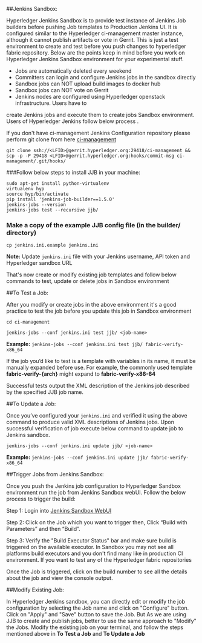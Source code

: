 ##Jenkins Sandbox:

Hyperledger Jenkins Sandbox is to provide test instance of Jenkins Job builders before pushing Job templates to Production Jenkins UI. It is configured similar to the Hyperledger ci-management master instance, although it cannot publish artifacts or vote in Gerrit. This is just a test environment to create and test before you push changes to hyperledger fabric repository. Below are the points keep in mind before you work on Hyperledger Jenkins Sandbox environment for your experimental stuff.

- Jobs are automatically deleted every weekend
- Committers can login and configure Jenkins jobs in the sandbox directly
- Sandbox jobs can NOT upload build images to docker hub 
- Sandbox jobs can NOT vote on Gerrit
- Jenkins nodes are configured using Hyperledger openstack infrastructure. Users have to 

create Jenkins jobs and execute them to create jobs Sandbox environment. Users of Hyperledger Jenkins follow below process .  

If you don't have ci-management Jenkins Configuration repository please perform git clone from here [ci-management](https://gerrit.hyperledger.org/r/#/admin/projects/ci-management)

`git clone ssh://<LFID>@gerrit.hyperledger.org:29418/ci-management && scp -p -P 29418 <LFID>@gerrit.hyperledger.org:hooks/commit-msg ci-management/.git/hooks/`

###Follow below steps to install JJB in your machine:

```
sudo apt-get install python-virtualenv
virtualenv hyp
source hyp/bin/activate
pip install 'jenkins-job-builder==1.5.0'
jenkins-jobs --version
jenkins-jobs test --recursive jjb/
```
### Make a copy of the example JJB config file (in the builder/ directory)

`cp jenkins.ini.example jenkins.ini`

**Note:** Update `jenkins.ini` file with your Jenkins username, API token and Hyperledger sandbox URL

That's now create or modify existing job templates and follow below commands to test, update or delete jobs in Sandbox environment

##To Test a Job: 

After you modify or create jobs in the above environment it's a good practice to test the job before you update this job in Sandbox environment

`cd ci-management`

`jenkins-jobs --conf jenkins.ini test jjb/ <job-name>`

**Example:** `jenkins-jobs --conf jenkins.ini test jjb/ fabric-verify-x86_64`

If the job you’d like to test is a template with variables in its name, it must be manually expanded before use. For example, the commonly used template **fabric-verify-{arch}** might expand to **fabric-verify-x86-64**

Successful tests output the XML description of the Jenkins job described by the specified JJB job name.

##To Update a Job:

Once you’ve configured your `jenkins.ini` and verified it using the above command to produce valid XML descriptions of Jenkins jobs. Upon successful verification of job execute below command to update job to Jenkins sandbox.

`jenkins-jobs --conf jenkins.ini update jjb/ <job-name>`

**Example:** `jenkins-jobs --conf jenkins.ini update jjb/ fabric-verify-x86_64`

##Trigger Jobs from Jenkins Sandbox:

Once you push the Jenkins job configuration to Hyperledger Sandbox environment run the job from Jenkins Sandbox webUI. Follow the below process to trigger the build:

Step 1: Login into [Jenkins Sandbox WebUI](https://jenkins.hyperledger.org/sandbox/)

Step 2: Click on the Job which you want to trigger then, Click “Build with Parameters” and then “Build”.

Step 3: Verify the "Build Executor Status" bar and make sure build is triggered on the available executor. In Sandbox you may not see all platforms build executors and you don't find many like in production CI environment. If you want to test any of the Hyperledger fabric repositories

Once the Job is triggered, click on the build number to see all the details about the job and view the console output.

##Modify Existing Job:

In Hyperledger Jenkins sandbox, you can directly edit or modify the job configuration by selecting the Job name and click on "Configure" button. Click on "Apply" and "Save" button to save the Job. But As we are using JJB to create and publish jobs, better to use the same approach to "Modify" the Jobs. Modify the existing job on your terminal, and follow the steps mentioned above in **To Test a Job** and **To Update a Job**
